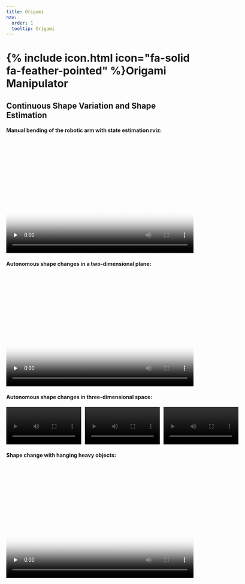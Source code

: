 ```yaml
---
title: Origami
nav:
  order: 1
  tooltip: Origami
---
```


# {% include icon.html icon="fa-solid fa-feather-pointed" %}Origami Manipulator

## Continuous Shape Variation and Shape Estimation

#### Manual bending of the robotic arm with state estimation rviz:
 
<video id="video" controls="controls" width="500" height="300" preload="none" poster="封面">
      <source id="mp4" src="./0_1-manual_manipulation.mp4" type="video/mp4">
</video>



#### Autonomous shape changes in a two-dimensional plane:
 
<video id="video" controls="controls" width="500" height="300" preload="none" poster="封面">
      <source id="mp4" src="./1_2-2D_shape_transition.mp4" type="video/mp4">
</video>


#### Autonomous shape changes in three-dimensional space:
 

<div style="display: flex; gap: 10px;">
  <video width="200" controls>
    <source id="mp4" src="./1-3-3D_singleSection_2.mp4" type="video/mp4">
    Your browser does not support the video tag.
  </video>
  <video width="200" controls>
    <source id="mp4" src="./1-3-3D_singleSection_3.mp4" type="video/mp4">
    Your browser does not support the video tag.
  </video>
  <video width="200" controls>
    <source id="mp4" src="./2-3-3D_multi-section.mp4" type="video/mp4">
    Your browser does not support the video tag.
  </video>
</div>

####  Shape change with hanging heavy objects:

<video id="video" controls="controls" width="500" height="300" preload="none" poster="封面">
      <source id="mp4" src="./3-3-3D_multi-section_loading.mp4" type="video/mp4">
</video>

